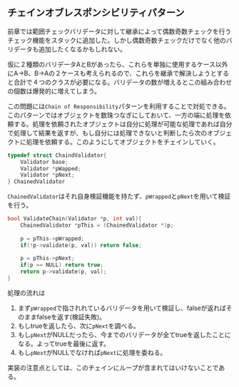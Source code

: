 ## チェインオブレスポンシビリティパターン

前章では範囲チェックバリデータに対して継承によって偶数奇数チェックを行うチェック機能をスタックに追加した。しかし偶数奇数チェックだけでなく他のバリデータも追加したくなるかもしれない。

仮に２種類のバリデータAとBがあったら、これらを単独に使用するケース以外にA->B、B->Aの２ケースも考えられるので、これらを継承で解決しようとすると合計で４つのクラスが必要になる。バリデータの数が増えるとこの組み合わせの個数は爆発的に増えてしまう。

この問題には`Chain of Responsibility`パターンを利用することで対処できる。このパターンではオブジェクトを数珠つなぎにしておいて、一方の端に処理を依頼する。処理を依頼されたオブジェクトは自分に処理が可能な処理であれば自分で処理して結果を返すが、もし自分には処理できないと判断したら次のオブジェクトに処理を依頼する。このようにしてオブジェクトをチェインしていく。

```cpp
typedef struct ChaindValidator{
    Validator base;
    Validator *pWapped;
    Validator *pNext;
} ChainedValidator
```

`ChainedValidator`はそれ自身検証機能を持たず、`pWrapped`と`pNext`を用いて検証を行う。

```cpp
bool ValidateChain(Validator *p, int val){
    ChainedValidator *pThis = (ChainedValidator *)p;
    
    p = pThis->pWrapped;
    if(!p->validate(p, val)) return false;
    
    p = pThis->pNext;
    if(p == NULL) return true;
    return p->validate(p, val);
}
```

処理の流れは

1. まず`pWrapped`で指されれているバリデータを用いて検証し、falseが返ればそのままfalseを返す(検証失敗)。
2. もしtrueを返したら、次に`pNext`を調べる。
3. もし`pNext`がNULLだったら、今までのバリデータが全てtrueを返したことになる。よってtrueを最後に返す。
4. もし`pNext`がNULLでなければ`pNext`に処理を委ねる。

実装の注意点としては、このチェインにループが含まれてはいけないことである。
